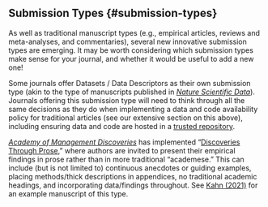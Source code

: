 ## Submission Types {#submission-types}

As well as traditional manuscript types (e.g., empirical articles, reviews and meta-analyses, and commentaries), several new innovative submission types are emerging. It may be worth considering which submission types make sense for your journal, and whether it would be useful to add a new one!

Some journals offer Datasets / Data Descriptors as their own submission type (akin to the type of manuscripts published in [*Nature Scientific Data*](https://www.nature.com/sdata/)). Journals offering this submission type will need to think through all the same decisions as they do when implementing a data and code availability policy for traditional articles (see our extensive section on this above), including ensuring data and code are hosted in a [trusted repository](https://social-science-data-editors.github.io/guidance/Requested_information_hosting.html).

[*Academy of Management Discoveries*](https://aom.org/research/journals/discoveries) has implemented “[Discoveries Through Prose](https://aom.org/events/event-detail/2024/01/19/higher-logic-calendar/discoveries_through_prose),” where authors are invited to present their empirical findings in prose rather than in more traditional “academese.” This can include (but is not limited to) continuous anecdotes or guiding examples, placing methods/thick descriptions in appendices, no traditional academic headings, and incorporating data/findings throughout. See [Kahn (2021)](https://doi.org/10.5465/amd.2021.0068) for an example manuscript of this type.

